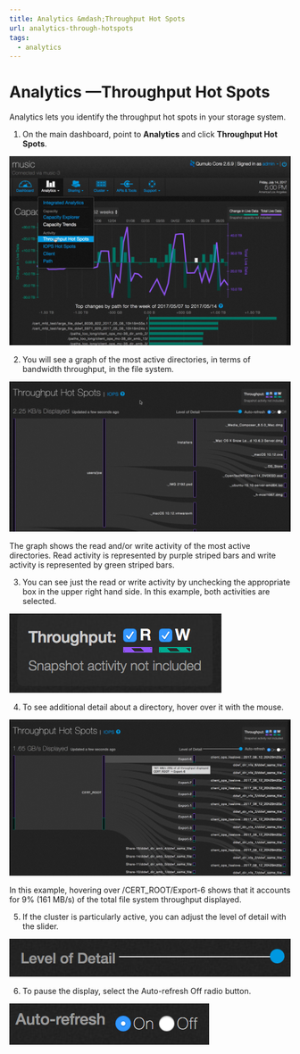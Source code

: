 ```yaml
---
title: Analytics &mdash;Throughput Hot Spots
url: analytics-through-hotspots
tags:
  - analytics
---
```

# Analytics &mdash;Throughput Hot Spots

Analytics lets you identify the throughput hot spots in your storage system.

1. On the main dashboard, point to **Analytics** and click **Throughput Hot Spots**.

![Throughput Hot Spots](images/a-ths-select.png)

2. You will see a graph of the most active directories, in terms of bandwidth throughput, in the file system.

![Throughput Hot Spots Main](images/a-ths-main.png)

The graph shows the read and/or write activity of the most active directories. Read activity is represented by purple striped bars and write activity is represented by green striped bars.

3. You can see just the read or write activity by unchecking the appropriate box in the upper right hand side. In this example, both activities are selected. 

![Throughput Hot Spots Read and/or Write](images/a-ths-readandorwrite.png)

4. To see additional detail about a directory, hover over it with the mouse.

![Throughput Hot Spots Directory Detail](images/a-ths-directory-detail.png)

In this example, hovering over /CERT_ROOT/Export-6 shows that it accounts for 9% (161 MB/s)  of the total file system throughput displayed.

5. If the cluster is particularly active, you can adjust the level of detail with the slider.

![Throughput Hot Spots Level of Detail](images/a-ths-lod.png)

6. To pause the display, select the Auto-refresh Off radio button.

![Throughput Hot Spots Auto-refresh](images/a-ths-auto-refresh.png)



 
